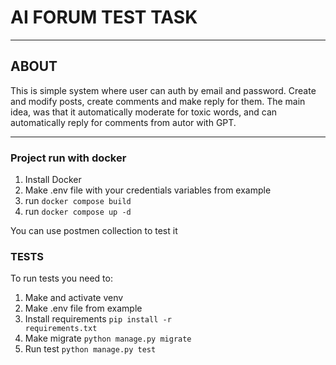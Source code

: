 # AI FORUM TEST TASK
<hr>

## ABOUT
This is simple system where user can auth by email and password. Create and modify posts, create comments and make reply for them. The main idea, was that it automatically moderate for toxic words, and can automatically reply for comments from autor with GPT.
<hr>

### Project run with docker

1. Install Docker
2. Make .env file with your credentials variables from example
3. run <code>docker compose build</code>
4. run <code>docker compose up -d</code>

You can use postmen collection to test it


### TESTS

To run tests you need to:
1. Make and activate venv
2. Make .env file from example
3. Install requirements <code>pip install -r requirements.txt</code>
4. Make migrate <code>python manage.py migrate</code>
5. Run test <code>python manage.py test</code>